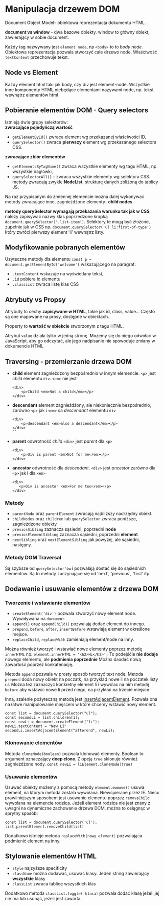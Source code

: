 # Manipulacja drzewem DOM
Document Object Model- obiektowa reprezentacja dokumentu HTML.

**document vs window** - dwa bazowe obiekty. window to główny obiekt, zawierający w sobie document.

Każdy tag nazwywany jest `element node`, np `<body>` to to *body node*. Obiektowa reprezentacja pozwala stworzyć całe drzewo node. Właściwość `textContent` przechowuje tekst. 

## Node vs Element
Każdy element html taki jak body, czy div jest element-node. Wszystkie inne komponenty HTML niebędące elementami nazywami node, np. tekst wewnątrz elementów html

## Pobieranie elementów DOM - Query selectors
Istnieją dwie grupy selektorów:  
**zwracające pojedyńczą wartość**  
- `getElementById()` zwraca element wg przekazanej właściwości ID,
- `querySelector()` zwraca **pierwszy** element wg przekazanego selectora CSS.

**zwracające zbiór elementów**
- `getElementsByTagName()` zwraca wszystkie elementy wg tagu HTML, np. wszystkie nagłówki,
- `querySelectorAll()` - zwraca wszystkie elementy wg selektora CSS.
metody zwracają zwykle **NodeList**, strukturę danych zbliżoną do tablicy JS. 

Na raz przypisanym do zmiennej elemencie można dalej wykonywać metody zwracające inne, zagnieżdżone elementy- **child nodes**.

**metody querySelector wymagają przekazania warunku tak jak w CSS**, należy zapisywać nazwy klas poprzedzone kropką `document.querySelector('.list-item')`. Selektory te mogą być złożone, zupełnie jak w CSS np. `document.querySelector('ul li:first-of-type')` który zwróci pierwszy element 'li' wewnątrz listy. 

## Modyfikowanie pobranych elementów
Uzyteczne metody dla elementu `const p = document.getElementById('welcome')` wskazującego na paragraf:
- `.textContent` wskazuje na wyświetlany tekst,
- `.id` pobiera id elementu
- `.classList` zwraca listę klas CSS

## Atrybuty vs Propsy
Atrybuty to cechy **zapisywane w HTML**, takie jak id, class, value...
Często są one mapowane na prosy, dostępne w obiektach. 

Property to **wartość w obiekcie** stworzonym z tagu HTML.

Atrybut `value` działa tylko w jedną stronę. Możemy się do niego odwołać w JavaScript, aby go odczytać, ale jego nadpisanie nie spowoduje zmiany w dokumencie HTML

## Traversing - przemierzanie drzewa DOM
- **child** element zagnieżdzony bezpośrednio w innym elemencie. `<p>` jest *child* elementu `div`. `<em>` nie jest
    ```
    <div>
        <p>Child <em>Not a child</em></p>
    </div>    
    ```
- **descendant** element zagnieżdżony, ale niekoniecznie bezpośrednio, zarówno `<p>` jak i `<em>` sa *descendant* elementu `div`
    ```
    <div>
        <p>descendant <em>also a descendant</em></p>
    </div>    
    ``
- **parent** odwrotność *child* `<div>` jest *parent* dla `<p>`
    ```
    <div>
        <p>Div is parent <em>Not for me</em></p>
    </div>    
    ```
- **ancestor** odwrotność dla *descendant*. `<div>` jest *ancestor* zarówno dla `<p>` jak i dla `<em>`
     ```
    <div>
        <p>Div is ancestor <em>For me too</em></p>
    </div>    
    ```

### Metody
- `parentNode` oraz `parentElement` zwracają najbliższy nadrzędny obiekt.
- `childNodes` oraz `children` lub `querySelector` zwraca poniższe, zagnieżdżone obiekty
- `previosSibling` zaznacza sąsiedni, poprzedni **node**
- `previosElementSibling` zaznacza sąsiedni, poprzedni **element**
- `nextSibling` oraz `nextElementSibling` jak powyżej, ale sąsiedni, następny.

### Metody  DOM Traversal
Są szybsze od `querySelector'ów` i pozwalają dostać się do sąsiednich elementów.
Są to metody zaczynające się od 'next', 'previous', 'first' itp. 

## Dodawanie i usuwanie elementów z drzewa DOM

### Tworzenie i wstawianie elementów
- `createElement('div')` pozwala stworzyć nowy element node. Wywoływana na `document`.  
- `append()` oraz `appendChild()` pozwalają dodać element do innego. 
- `prepend`, `before`, `after`, `insertBefore` wstawiają element w określone mejsce.
- `replaceChild`, `replaceWith` zamieniają element/node na inny.  
  
Można również tworzyć i wstawiać nowe elementy poprzez metodę `innerHTML` np. `element.innerHTML = '<h2>Hi</h2>';` To podejśćie **nie dodaje** nowego elementu, ale **podmienia poprzednie** Można daodać nową zawartość poprzez konkatenację. 

Metoda `append` pozwala w prosty sposób tworzyć text node.
Metoda `prepend` doda nowy obiekt na poczatk, na przyklad nowe li na poczatek listy ul. Można też zaznaczyć konkretny element li i wywolac na nim metodę `before` aby wstawic nowe li przed niego, na przykład na trzecie miejsce.  
  
Inną, szalenie pożyteczną metodą jest [insertAdjacentElement](https://developer.mozilla.org/en-US/docs/Web/API/Element/insertAdjacentElement). Pozwala ona na łatwe manipulowanie miejscem w które chcemy wstawić nowy element.

```
const list = document.querySelector("ul");
const secondLi = list.children[1];
const newLi = document.createElement("li");
newLi.textContent = "New Li"
secondLi.insertAdjacentElement("afterend", newLi);
```

### Klonowanie elementów
Metoda `cloneNode(boolean)` pozwala klonować elementy. Boolean to argument oznaczający **deep clone**. Z opcją `true` sklonuje również zagnieżdżone nody. 
`const newLi = liElement.cloneNode(true)`

### Usuwanie elementów
Usuwać obiekty możemy z pomocą metody `element.ewmove()` usuwa element, na którym metoda została wywołana. Niewspierane przez IE. Nieco prawilniejszym sposobem jest usuwanie elementu poprzez `removeChild` wywołana na elemencie rodzica. Jeżeli element rodzica nie jest znany z uwagni na dynamiczne zachowanie drzewa DOM, można to osiągnąc w sprytny sposób: 
```
const list = document.querySelector('ul');
list.parentElement.removeChild(list)
```

Dodatkowo istnieje metoda `replaceWith(nowy_element)` pozwalająca podmienić element na inny.

## Stylowanie elementów HTML 
- `style` najzyższe specificity
- `className` można dodawać, usuwać klasy. Jeden string zawierający **wszystkie** klasy
- `classList` zwraca tablicę wszystkich klas

Dodatkowo metoda `classList.toggle('klasa)` pozwala dodać klasę jeżeli jej nie ma lub usunąć, jeżeli jest zawarta. 
  
